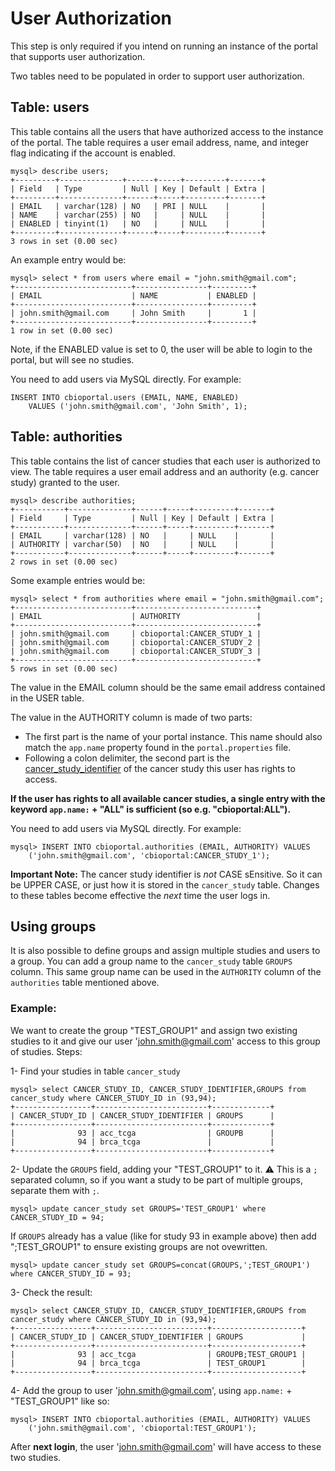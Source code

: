 # User Authorization

This step is only required if you intend on running an instance of the portal that supports user authorization.

Two tables need to be populated in order to support user authorization.

## Table:  users

This table contains all the users that have authorized access to the instance of the portal.  The table requires a user email address, name, and integer flag indicating if the account is enabled.

```
mysql> describe users;
+---------+--------------+------+-----+---------+-------+
| Field   | Type         | Null | Key | Default | Extra |
+---------+--------------+------+-----+---------+-------+
| EMAIL   | varchar(128) | NO   | PRI | NULL    |       |
| NAME    | varchar(255) | NO   |     | NULL    |       |
| ENABLED | tinyint(1)   | NO   |     | NULL    |       |
+---------+--------------+------+-----+---------+-------+
3 rows in set (0.00 sec)
```

An example entry would be:

```
mysql> select * from users where email = "john.smith@gmail.com";
+--------------------------+----------------+---------+
| EMAIL                    | NAME           | ENABLED |
+--------------------------+----------------+---------+
| john.smith@gmail.com     | John Smith     |       1 | 
+--------------------------+----------------+---------+
1 row in set (0.00 sec)
```

Note, if the ENABLED value is set to 0, the user will be able to login to the portal, but will see no studies.

You need to add users via MySQL directly.  For example:

```
INSERT INTO cbioportal.users (EMAIL, NAME, ENABLED) 
    VALUES ('john.smith@gmail.com', 'John Smith', 1);
```

## Table:  authorities

This table contains the list of cancer studies that each user is authorized to view.  The table requires a user email address and an authority (e.g. cancer study) granted to the user.

```
mysql> describe authorities;
+-----------+--------------+------+-----+---------+-------+
| Field     | Type         | Null | Key | Default | Extra |
+-----------+--------------+------+-----+---------+-------+
| EMAIL     | varchar(128) | NO   |     | NULL    |       | 
| AUTHORITY | varchar(50)  | NO   |     | NULL    |       | 
+-----------+--------------+------+-----+---------+-------+
2 rows in set (0.00 sec)
```

Some example entries would be:

```
mysql> select * from authorities where email = "john.smith@gmail.com";
+--------------------------+---------------------------+
| EMAIL                    | AUTHORITY                 |
+--------------------------+---------------------------+
| john.smith@gmail.com     | cbioportal:CANCER_STUDY_1 | 
| john.smith@gmail.com     | cbioportal:CANCER_STUDY_2 | 
| john.smith@gmail.com     | cbioportal:CANCER_STUDY_3 | 
+--------------------------+---------------------------+
5 rows in set (0.00 sec)
```
The value in the EMAIL column should be the same email address contained in the USER table.  

The value in the AUTHORITY column is made of two parts:

* The first part is the name of your portal instance.  This name should also match the `app.name` property found in the `portal.properties` file.  
* Following a colon delimiter, the second part is the [cancer_study_identifier](File-Formats.md#cancer-study) of the cancer study this user has rights to access. 

**If the user has rights to all available cancer studies, a single entry with the keyword `app.name:` + "ALL" is sufficient (so e.g. "cbioportal:ALL").**

You need to add users via MySQL directly.  For example:

```
mysql> INSERT INTO cbioportal.authorities (EMAIL, AUTHORITY) VALUES
    ('john.smith@gmail.com', 'cbioportal:CANCER_STUDY_1');
```
**Important Note:**  The cancer study identifier is *not* CASE sEnsitive. So it can be UPPER CASE, or just how it is stored in the `cancer_study` table.
Changes to these tables become effective the *next* time the user logs in. 

## Using groups

It is also possible to define groups and assign multiple studies and users to a group. You can add a group name to the `cancer_study` table `GROUPS` column. This same group name can be used in the `AUTHORITY` column of the `authorities` table mentioned above. 

### Example: 

We want to create the group "TEST_GROUP1" and assign two existing studies to it and give our user 'john.smith@gmail.com' access to this group of studies. Steps:

1- Find your studies in table `cancer_study`
```
mysql> select CANCER_STUDY_ID, CANCER_STUDY_IDENTIFIER,GROUPS from cancer_study where CANCER_STUDY_ID in (93,94);
+-----------------+-------------------------+-------------+
| CANCER_STUDY_ID | CANCER_STUDY_IDENTIFIER | GROUPS      |
+-----------------+-------------------------+-------------+
|              93 | acc_tcga                | GROUPB      |
|              94 | brca_tcga               |             |
+-----------------+-------------------------+-------------+
```
2- Update the `GROUPS` field, adding your "TEST_GROUP1" to it. :warning: This is a `;` separated column, so if you want a study to be part of multiple groups, separate them with `;`.  
```
mysql> update cancer_study set GROUPS='TEST_GROUP1' where CANCER_STUDY_ID = 94;
```

If `GROUPS` already has a value (like for study 93 in example above) then add ";TEST_GROUP1" to ensure existing groups are not ovewritten.
```
mysql> update cancer_study set GROUPS=concat(GROUPS,';TEST_GROUP1') where CANCER_STUDY_ID = 93;
```
3- Check the result:
```
mysql> select CANCER_STUDY_ID, CANCER_STUDY_IDENTIFIER,GROUPS from cancer_study where CANCER_STUDY_ID in (93,94);
+-----------------+-------------------------+--------------------+
| CANCER_STUDY_ID | CANCER_STUDY_IDENTIFIER | GROUPS             |
+-----------------+-------------------------+--------------------+
|              93 | acc_tcga                | GROUPB;TEST_GROUP1 |
|              94 | brca_tcga               | TEST_GROUP1        |
+-----------------+-------------------------+--------------------+
```
4- Add the group to user 'john.smith@gmail.com', using `app.name:` + "TEST_GROUP1" like so:
```
mysql> INSERT INTO cbioportal.authorities (EMAIL, AUTHORITY) VALUES
    ('john.smith@gmail.com', 'cbioportal:TEST_GROUP1');
```

After **next login**, the user 'john.smith@gmail.com' will have access to these two studies. 
